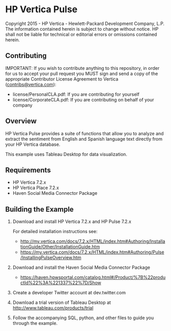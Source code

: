 HP Vertica Pulse
=====
Copyright 2015 - HP Vertica - Hewlett-Packard Development Company, L.P. The information contained herein is subject to change without notice. HP shall not be liable for technical or editorial errors or omissions contained herein.


Contributing
-------------

IMPORTANT: If you wish to contribute anything to this repository, in order for us to accept your pull request you MUST sign and send a copy of the appropriate Contributor License Agreement to Vertica (contribs@vertica.com):

* license/PersonalCLA.pdf: If you are contributing for yourself
* license/CorporateCLA.pdf: If you are contributing on behalf of your company


Overview
---------

HP Vertica Pulse provides a suite of functions that allow you to analyze and extract the sentiment from English and Spanish language text directly from your HP Vertica database.

This example uses Tableau Desktop for data visualization.

Requirements
-------------

* HP Vertica 7.2.x
* HP Vertica Place 7.2.x
* Haven Social Media Connector Package

Building the Example
--------------------

1. Download and install HP Vertica 7.2.x and HP Pulse 7.2.x

    For detailed installation instructions see:
    * http://my.vertica.com/docs/7.2.x/HTML/index.htm#Authoring/InstallationGuide/Other/InstallationGuide.htm
    * https://my.vertica.com/docs/7.2.x/HTML/index.htm#Authoring/Pulse/InstallingPulseOverview.htm

2. Download and install the Haven Social Media Connector Package

    * https://haven.hpwsportal.com/catalog.html#/Product/%7B%22productId%22%3A%221337%22%7D/Show

3. Create a developer Twitter account at dev.twitter.com

4. Download a trial version of Tableau Desktop at http://www.tableau.com/products/trial 

5. Follow the accompanying SQL, python, and other files to guide you through the example.
